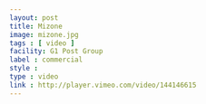 ```yaml
---
layout: post
title: Mizone
image: mizone.jpg
tags : [ video ]
facility: G1 Post Group
label : commercial
style : 
type : video
link : http://player.vimeo.com/video/144146615
---
```

